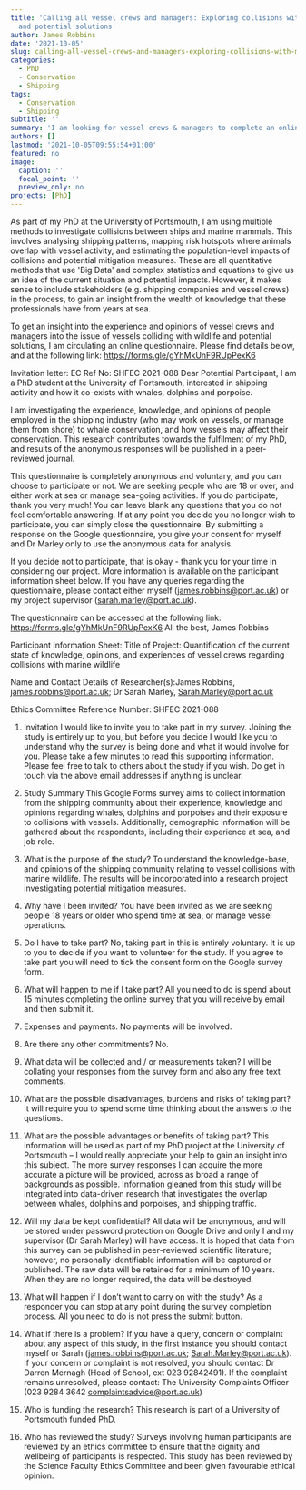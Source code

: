 ```yaml
---
title: 'Calling all vessel crews and managers: Exploring collisions with marine wildlife
  and potential solutions'
author: James Robbins
date: '2021-10-05'
slug: calling-all-vessel-crews-and-managers-exploring-collisions-with-marine-wildlife-and-potential-solutions
categories:
  - PhD
  - Conservation
  - Shipping
tags:
  - Conservation
  - Shipping
subtitle: ''
summary: 'I am looking for vessel crews & managers to complete an online questionnaire on their experience and opinions of collisions with marine wildlife and potential solutions.'
authors: []
lastmod: '2021-10-05T09:55:54+01:00'
featured: no
image:
  caption: ''
  focal_point: ''
  preview_only: no
projects: [PhD]
---
```

As part of my PhD at the University of Portsmouth, I am using multiple methods to investigate collisions between ships and marine mammals. This involves analysing shipping patterns, mapping risk hotspots where animals overlap with vessel activity, and estimating the population-level impacts of collisions and potential mitigation measures. These are all quantitative methods that use 'Big Data' and complex statistics and equations to give us an idea of the current situation and potential impacts. However, it makes sense to include stakeholders (e.g. shipping companies and vessel crews) in the process, to gain an insight from the wealth of knowledge that these professionals have from years at sea. 

To get an insight into the experience and opinions of vessel crews and managers into the issue of vessels colliding with wildlife and potential solutions, I am circulating an online questionnaire. Please find details below, and at the following link: https://forms.gle/gYhMkUnF9RUpPexK6

Invitation letter: 
EC Ref No:  SHFEC 2021-088
Dear Potential Participant,
I am a PhD student at the University of Portsmouth, interested in shipping activity and how it co-exists with whales, dolphins and porpoise.

I am investigating the experience, knowledge, and opinions of people employed in the shipping industry (who may work on vessels, or manage them from shore) to whale conservation, and how vessels may affect their conservation. This research contributes towards the fulfilment of my PhD, and results of the anonymous responses will be published in a peer-reviewed journal.

This questionnaire is completely anonymous and voluntary, and you can choose to participate or not. We are seeking people who are 18 or over, and either work at sea or manage sea-going activities. 
If you do participate, thank you very much! You can leave blank any questions that you do not feel comfortable answering. If at any point you decide you no longer wish to participate, you can simply close the questionnaire. By submitting a response on the Google questionnaire, you give your consent for myself and Dr Marley only to use the anonymous data for analysis.

If you decide not to participate, that is okay - thank you for your time in considering our project.
More information is available on the participant information sheet below. If you have any queries regarding the questionnaire, please contact either myself (james.robbins@port.ac.uk) or my project supervisor (sarah.marley@port.ac.uk).
 
The questionnaire can be accessed at the following link: https://forms.gle/gYhMkUnF9RUpPexK6
All the best,
James Robbins
 
 
Participant Information Sheet:
Title of Project: Quantification of the current state of knowledge, opinions, and experiences of vessel crews regarding collisions with marine wildlife 

Name and Contact Details of Researcher(s):James Robbins, james.robbins@port.ac.uk; Dr Sarah Marley, Sarah.Marley@port.ac.uk 

Ethics Committee Reference Number: SHFEC 2021-088
1. Invitation
I would like to invite you to take part in my survey. Joining the study is entirely up to you, but before you decide I would like you to understand why the survey is being done and what it would involve for you. Please take a few minutes to read this supporting information. Please feel free to talk to others about the study if you wish. Do get in touch via the above email addresses if anything is unclear.

2. Study Summary This Google Forms survey aims to collect information from the shipping community about their experience, knowledge and opinions regarding whales, dolphins and porpoises and their exposure to collisions with vessels. Additionally, demographic information will be gathered about the respondents, including their experience at sea, and job role. 

3. What is the purpose of the study? To understand the knowledge-base, and opinions of the shipping community relating to vessel collisions with marine wildlife. The results will be incorporated into a research project investigating potential mitigation measures. 

4. Why have I been invited? You have been invited as we are seeking people 18 years or older who spend time at sea, or manage vessel operations. 

5. Do I have to take part? No, taking part in this is entirely voluntary. It is up to you to decide if you want to volunteer for the study. If you agree to take part you will need to tick the consent form on the Google survey form. 

6. What will happen to me if I take part? All you need to do is spend about 15 minutes completing the online survey that you will receive by email and then submit it. 

7. Expenses and payments. No payments will be involved. 

8. Are there any other commitments? No. 

9. What data will be collected and / or measurements taken? I will be collating your responses from the survey form and also any free text comments. 

10. What are the possible disadvantages, burdens and risks of taking part? It will require you to spend some time thinking about the answers to the questions. 

11. What are the possible advantages or benefits of taking part? This information will be used as part of my PhD project at the University of Portsmouth – I would really appreciate your help to gain an insight into this subject. The more survey responses I can acquire the more accurate a picture will be provided, across as broad a range of backgrounds as possible. Information gleaned from this study will be integrated into data-driven research that investigates the overlap between whales, dolphins and porpoises, and shipping traffic. 

12. Will my data be kept confidential? All data will be anonymous, and will be stored under password protection on Google Drive and only I and my supervisor (Dr Sarah Marley) will have access. It is hoped that data from this survey can be published in peer-reviewed scientific literature; however, no personally identifiable information will be captured or published. The raw data will be retained for a minimum of 10 years. When they are no longer required, the data will be destroyed. 

13. What will happen if I don’t want to carry on with the study? As a responder you can stop at any point during the survey completion process. All you need to do is not press the submit button. 

14. What if there is a problem? If you have a query, concern or complaint about any aspect of this study, in the first instance you should contact myself or Sarah (james.robbins@port.ac.uk; Sarah.Marley@port.ac.uk). If your concern or complaint is not resolved, you should contact Dr Darren Mernagh (Head of School, ext 023 92842491). If the complaint remains unresolved, please contact: The University Complaints Officer (023 9284 3642 complaintsadvice@port.ac.uk)

15. Who is funding the research? This research is part of a University of Portsmouth funded PhD. 

16. Who has reviewed the study? Surveys involving human participants are reviewed by an ethics committee to ensure that the dignity and wellbeing of participants is respected. This study has been reviewed by the Science Faculty Ethics Committee and been given favourable ethical opinion.

